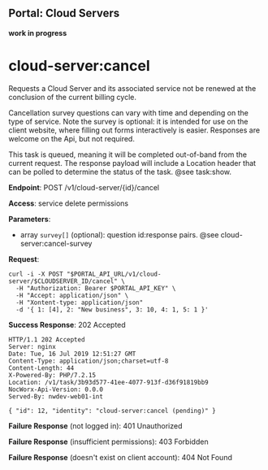 Portal: Cloud Servers
---------------------

**work in progress**

cloud-server:cancel
===================

Requests a Cloud Server and its associated service not be renewed at the conclusion of the current billing cycle.

Cancellation survey questions can vary with time and depending on the type of service. Note the survey is optional: it is intended for use on the client website, where filling out forms interactively is easier. Responses are welcome on the Api, but not required.

This task is queued, meaning it will be completed out-of-band from the current request. The response payload will include a Location header that can be polled to determine the status of the task. @see task:show.

**Endpoint**: POST /v1/cloud-server/{id}/cancel

**Access**: service delete permissions

**Parameters**:
- array `survey[]` (optional): question id:response pairs. @see cloud-server:cancel-survey

**Request**:
```
curl -i -X POST "$PORTAL_API_URL/v1/cloud-server/$CLOUDSERVER_ID/cancel" \
  -H "Authorization: Bearer $PORTAL_API_KEY" \
  -H "Accept: application/json" \
  -H "Xontent-type: application/json"
  -d '{ 1: [4], 2: "New business", 3: 10, 4: 1, 5: 1 }'
```

**Success Response**: 202 Accepted
```
HTTP/1.1 202 Accepted
Server: nginx
Date: Tue, 16 Jul 2019 12:51:27 GMT
Content-Type: application/json;charset=utf-8
Content-Length: 44
X-Powered-By: PHP/7.2.15
Location: /v1/task/3b93d577-41ee-4077-913f-d36f91819bb9
NocWorx-Api-Version: 0.0.0
Served-By: nwdev-web01-int

{ "id": 12, "identity": "cloud-server:cancel (pending)" }
```

**Failure Response** (not logged in): 401 Unauthorized

**Failure Response** (insufficient permissions): 403 Forbidden

**Failure Response** (doesn't exist on client account): 404 Not Found
